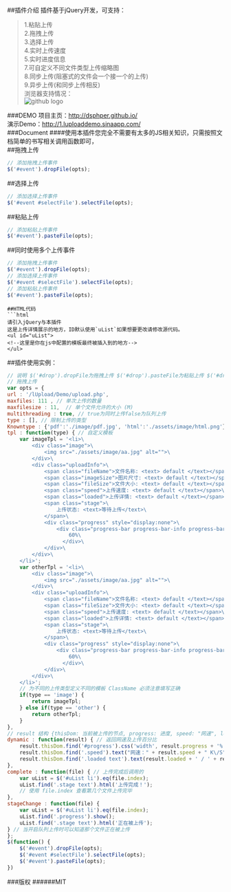 ##插件介绍
插件基于jQuery开发，可支持：
>1.粘贴上传  
2.拖拽上传  
3.选择上传  
4.实时上传速度  
5.实时进度信息  
7.可自定义不同文件类型上传缩略图  
8.同步上传(阻塞式的文件会一个接一个的上传)  
9.异步上传(和同步上传相反)  
浏览器支持情况：  
![github logo](http://dsphper.github.io/assets/image/jianrong.gif)  

###DEMO
项目主页：http://dsphper.github.io/  
演示Demo：http://1.luploaddemo.sinaapp.com/  
###Document
####使用本插件您完全不需要有太多的JS相关知识，只需按照文档简单的书写相关调用函数即可，  
##拖拽上传
```javascript  
// 添加拖拽上传事件
$('#event').dropFile(opts);
```  
##选择上传
```javascript  
// 添加选择上传事件
$('#event #selectFile').selectFile(opts);
```  
##粘贴上传
```javascript  
// 添加粘贴上传事件	
$('#event').pasteFile(opts);
```  
##同时使用多个上传事件
```javascript
// 添加拖拽上传事件
$('#event').dropFile(opts);
// 添加选择上传事件
$('#event #selectFile').selectFile(opts);
// 添加粘贴上传事件	
$('#event').pasteFile(opts);

```

```  
##HTML代码
```html
请引入jQuery与本插件
这是上传详情展示的地方，ID默认使用`uList`如果想要更改请修改源代码。
<ul id="uList">
<!--这里是你在js中配置的模板最终被插入到的地方-->
</ul>
```

##插件使用实例：  

```javascript
// 说明 $('#drop').dropFile为拖拽上传 $('#drop').pasteFile为粘贴上传 $('#drop').selectFile 为选择上传
// 拖拽上传
var opts = {
url : '/lUpload/Demo/upload.php',
maxfiles: 111 , // 单次上传的数量
maxfilesize : 11,  // 单个文件允许的大小 (M)
multithreading : true, // true为同时上传false为队列上传
type : [], // 限制上传的类型
Knowntype : {'pdf':'./image/pdf.jpg', 'html':'./assets/image/html.png'}, // 根据不同上传类型设置缩略图
tpl : function(type) { // 自定义模板
	var imageTpl = '<li>\
		<div class="image">\
			<img src="./assets/image/aa.jpg" alt="">\
		</div>\
		<div class="uploadInfo">\
			<span class="fileName">文件名称: <text> default </text></span>\
			<span class="imageSize">图片尺寸: <text> default </text></span>\
			<span class="fileSize">文件大小: <text> default </text></span>\
			<span class="speed">上传速度: <text> default </text></span>\
			<span class="loaded">上传详情: <text> default </text></span>\
			<span class="stage">\
				上传状态: <text>等待上传</text>\
			</span>\
			<div class="progress" style="display:none">\
				<div class="progress-bar progress-bar-info progress-bar-striped active" role="progressbar" aria-valuenow="60" aria-valuemin="0" aria-valuemax="100" style="width: 60%;" id="progress">\
				    60%\
				  </div>\
			</div>\
		</div>\
	</li>';
	var otherTpl = '<li>\
		<div class="image">\
			<img src="./assets/image/aa.jpg" alt="">\
		</div>\
		<div class="uploadInfo">\
			<span class="fileName">文件名称: <text> default </text></span>\
			<span class="fileSize">文件大小: <text> default </text></span>\
			<span class="speed">上传速度: <text> default </text></span>\
			<span class="loaded">上传详情: <text> default </text></span>\
			<span class="stage">\
				上传状态: <text>等待上传</text>\
			</span>\
			<div class="progress" style="display:none">\
				<div class="progress-bar progress-bar-info progress-bar-striped active" role="progressbar" aria-valuenow="60" aria-valuemin="0" aria-valuemax="100" style="width: 60%;" id="progress">\
				    60%\
				  </div>\
			</div>\
		</div>\
	</li>';
	// 为不同的上传类型定义不同的模板 ClassName 必须注意填写正确
	if(type == 'image') {
		return imageTpl;
	} else if(type == 'other') {
		return otherTpl;
	}
},
// result 结构 {thisDom: 当前被上传的节点, progress: 进度, speed: "网速", loaded: "已上传的大小 992 KB"}
dynamic : function(result) { // 返回网速及上传百分比
	result.thisDom.find('#progress').css('width', result.progress + '%').html(result.progress + '%');
	result.thisDom.find('.speed').text("网速：" + result.speed + " K\/S");
	result.thisDom.find('.loaded text').text(result.loaded + ' / ' + result.total);
},
complete : function(file) { // 上传完成后调用的
	var uList = $('#uList li').eq(file.index);
	uList.find('.stage text').html('上传完成！');
	// 使用 file.index 查看第几个文件上传完毕
},
stageChange : function(file) {
	var uList = $('#uList li').eq(file.index);
	uList.find('.progress').show();
	uList.find('.stage text').html('正在被上传');
} // 当开启队列上传时可以知道那个文件正在被上传
};
$(function() {
	$('#event').dropFile(opts);	
	$('#event #selectFile').selectFile(opts);	
	$('#event').pasteFile(opts);	
})
```

###版权
######MIT
